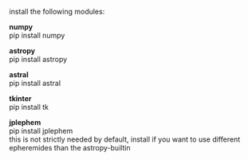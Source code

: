 install the following modules:

<b>numpy</b>     <br />pip install numpy

<b>astropy</b>   <br />pip install astropy

<b>astral</b>    <br />pip install astral

<b>tkinter</b>   <br />pip install tk

<b>jplephem</b>  <br />pip install jplephem <br />this is not strictly needed by default, install if you want to use different epheremides than the astropy-builtin
